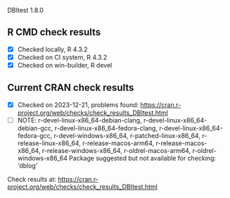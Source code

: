 DBItest 1.8.0

## R CMD check results

- [x] Checked locally, R 4.3.2
- [x] Checked on CI system, R 4.3.2
- [x] Checked on win-builder, R devel

## Current CRAN check results

- [x] Checked on 2023-12-21, problems found: https://cran.r-project.org/web/checks/check_results_DBItest.html
- [ ] NOTE: r-devel-linux-x86_64-debian-clang, r-devel-linux-x86_64-debian-gcc, r-devel-linux-x86_64-fedora-clang, r-devel-linux-x86_64-fedora-gcc, r-devel-windows-x86_64, r-patched-linux-x86_64, r-release-linux-x86_64, r-release-macos-arm64, r-release-macos-x86_64, r-release-windows-x86_64, r-oldrel-macos-arm64, r-oldrel-windows-x86_64
     Package suggested but not available for checking: ‘dblog’

Check results at: https://cran.r-project.org/web/checks/check_results_DBItest.html
